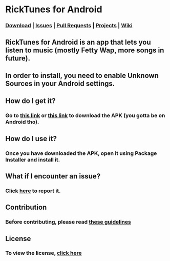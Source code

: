 # RickTunes for Android
### [Download](https://github.com/MCMiners9/RickTunes/releases) | [Issues](https://github.com/MCMiners9/RickTunes/issues) | [Pull Requests](https://github.com/MCMiners9/RickTunes/pulls) | [Projects](https://github.com/MCMiners9/RickTunes/projects) | [Wiki](https://github.com/MCMiners9/RickTunes/wiki)
## RickTunes for Android is an app that lets you listen to music (mostly Fetty Wap, more songs in future).
## In order to install, you need to enable Unknown Sources in your Android settings.
## How do I get it?
### Go to [this link](https://mega.nz/#F!A0dhBAJS!yPLngIm8-0MKjO82lUy4Sw) or [this link](https://github.com/MCMiners9/RickTunes/releases) to download the APK (you gotta be on Android tho).
## How do I use it?
### Once you have downloaded the APK, open it using Package Installer and install it.
## What if I encounter an issue?
### Click [here](https://github.com/MCMiners9/RickTunes/issues) to report it.
## Contribution
### Before contributing, please read [these guidelines](https://github.com/MCMiners9/RickTunes/blob/master/CONTRIBUTING.md)
## License
### To view the license, [click here](https://github.com/MCMiners9/RickTunes/blob/master/LICENSE.txt)
##
